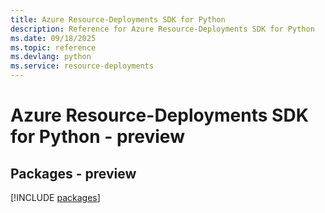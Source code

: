 ```yaml
---
title: Azure Resource-Deployments SDK for Python
description: Reference for Azure Resource-Deployments SDK for Python
ms.date: 09/18/2025
ms.topic: reference
ms.devlang: python
ms.service: resource-deployments
---
```

# Azure Resource-Deployments SDK for Python - preview
## Packages - preview
[!INCLUDE [packages](resource-deployments-index.md)]